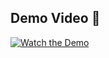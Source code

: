 ## Demo Video 🎥  
[![Watch the Demo](https://www.loom.com/assets/logo-600x600.png)](https://www.loom.com/share/e90bd800777940cebd0b382b486f3085)
